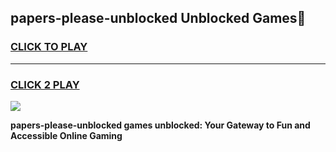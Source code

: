 
## papers-please-unblocked Unblocked Games👋
<h3>
<a href="https://news.freeplayer.one?title=papers-please-unblocked&ref=16F">CLICK TO PLAY</a></h3>
<hr>

<h3>
<a href="https://news.freeplayer.one?title=papers-please-unblocked&ref=16F">CLICK 2 PLAY</a>
  
</h3>

<a href="https://news.freeplayer.one?title=papers-please-unblocked&ref=16F/"><img src="https://clearcache.store/games.png"></a>


**papers-please-unblocked games unblocked: Your Gateway to Fun and Accessible Online Gaming**
